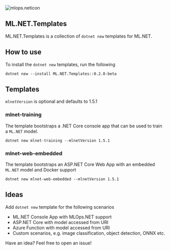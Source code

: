 ![mlops.neticon](https://img.shields.io/nuget/v/ML.NET.Templates.svg)

## ML.NET.Templates
ML.NET.Templates is a collection of `dotnet new` templates for ML.NET.

## How to use
To install the `dotnet new` templates, run the following
```
dotnet new --install ML.NET.Templates::0.2.0-beta
```

## Templates
`mlnetVersion` is optional and defaults to 1.5.1

### mlnet-training
The template bootstraps a .NET Core console app that can be used to train a `ML.NET` model.
```
dotnet new mlnet-training --mlnetVersion 1.5.1
```

### mlnet-web-embedded
The template bootstraps an ASP.NET Core Web App with an embedded `ML.NET` model and Docker support
```
dotnet new mlnet-web-embedded --mlnetVersion 1.5.1
```

## Ideas
Add `dotnet new` template for the following scenarios

- ML.NET Console App with MLOps.NET support
- ASP.NET Core with model accessed from URI
- Azure Function with model accessed from URI
- Custom scenarios, e.g. image classification, object detection, ONNX etc.

Have an idea? Feel free to open an issue!
